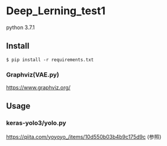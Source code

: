 # Deep_Lerning_test1
python 3.7.1

## Install
```
$ pip install -r requirements.txt
```

### Graphviz(VAE.py)  
https://www.graphviz.org/


## Usage  
### keras-yolo3/yolo.py  
https://qiita.com/yoyoyo_/items/10d550b03b4b9c175d9c (参照)
